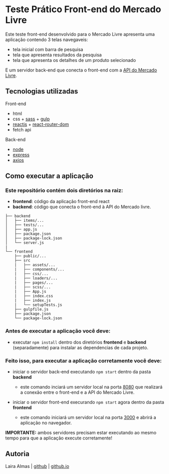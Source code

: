 # Teste Prático Front-end do Mercado Livre

Este teste front-end desenvolvido para o Mercado Livre apresenta uma aplicação contendo 3 telas navegaveis:

- tela inicial com barra de pesquisa
- tela que apresenta resultados da pesquisa
- tela que apresenta os detalhes de um produto selecionado

E um servidor back-end que conecta o front-end com a [API do Mercado Livre](api.mercadolibre.com/).

## Tecnologias utilizadas

Front-end

- html
- css + [sass](https://sass-lang.com/) + [gulp](https://gulpjs.com/)
- [reactjs](https://reactjs.org/) + [react-router-dom](https://reactrouter.com/en/main)
- fetch api

Back-end

- [node](https://nodejs.org/en/)
- [express](https://expressjs.com/)
- [axios](https://axios-http.com/)

## Como executar a aplicação

### Este repositório contém dois diretórios na raiz:

- **frontend**: código da aplicação front-end react
- **backend**: código que conecta o front-end à API do Mercado livre.

```
├── backend
│   ├── items/...
│   ├── tests/...
│   ├── app.js
│   ├── package.json
│   ├── package-lock.json
│   └── server.js
|
└── frontend
    ├── public/...
    ├── src
    |   ├── assets/...
    |   ├── components/...
    |   ├── css/...
    |   ├── loaders/...
    |   ├── pages/...
    |   ├── scss/...
    |   ├── App.js
    |   ├── index.css
    |   ├── index.js
    |   └── setupTests.js
    ├── gulpfile.js
    ├── package.json
    └── package-lock.json

```

### Antes de executar a aplicação você deve:

- executar `npm install` dentro dos diretórios **frontend** e **backend** (separadamente) para instalar as dependencias de cada projeto.

### Feito isso, para executar a aplicação corretamente você deve:

- iniciar o servidor back-end executando `npm start` dentro da pasta **backend**

  - este comando inciará um servidor local na porta [8080](http://localhost:8080) que realizará a conexão entre o front-end e a API do Mercado Livre.

- iniciar o servidor front-end execurando `npm start` agora dentro da pasta **frontend**
  - este comando iniciará um servidor local na porta [3000](http://localhost:3000) e abrirá a aplicação no navegador.

**IMPORTANTE:** ambos servidores precisam estar executando ao mesmo tempo para que a aplicação execute corretamente!

## Autoria

Laira Almas | [github](https://github.com/lairaalmas) | [github.io](https://lairaalmas.github.io/)
